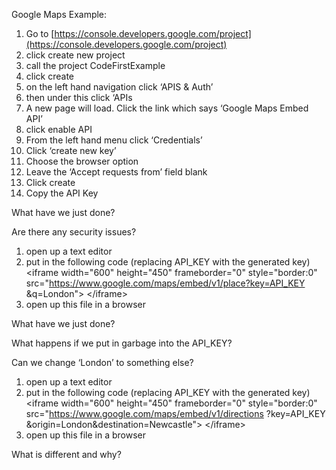 Google Maps Example:

1. Go to [https://console.developers.google.com/project](https://console.developers.google.com/project) 
2. click create new project 
3. call the project CodeFirstExample 
4. click create 
5. on the left hand navigation click ‘APIS & Auth’ 
6. then under this click ‘APIs 
7. A new page will load. Click the link which says ‘Google Maps Embed API’ 
8. click enable API 
9. From the left hand menu click ‘Credentials’ 
10. Click ‘create new key’ 
11. Choose the browser option 
12. Leave the ‘Accept requests from’ field blank 
13. Click create 
14. Copy the API Key 
  

What have we just done?

Are there any security issues?

  

1. open up a text editor 
2. put in the following code (replacing API_KEY with the generated key)&lt;iframe width="600" height="450" frameborder="0" style="border:0" src="https://www.google.com/maps/embed/v1/place?key=API_KEY &q=London"&gt; &lt;/iframe&gt; 
3. open up this file in a browser 
  

What have we just done?

What happens if we put in garbage into the API_KEY?

Can we change ‘London’ to something else?

  

1. open up a text editor 
2. put in the following code (replacing API_KEY with the generated key)&lt;iframe width="600" height="450" frameborder="0" style="border:0" src="https://www.google.com/maps/embed/v1/directions ?key=API_KEY &origin=London&destination=Newcastle"&gt; &lt;/iframe&gt; 
3. open up this file in a browser 
  

What is different and why?
